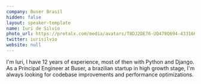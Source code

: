 ```yaml
---
company: Buser Brasil
hidden: false
layout: speaker-template
name: Iuri de Silvio
photo_url: https://pretalx.com/media/avatars/T8DJ2DE76-UQ478Q694-4331661bf709-512_79kXa8p.png
twitter: iurisilvio
website: null
---
```


I'm Iuri, I have 12 years of experience, most of then with Python and Django. As a Principal Engineer at Buser, a brazilian startup in high growth stage, I'm always looking for codebase improvements and performance optimizations.